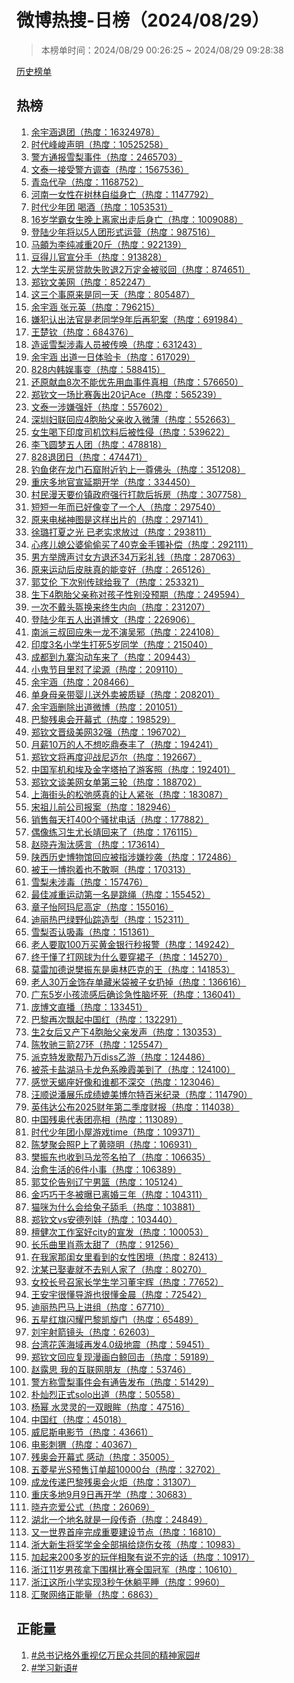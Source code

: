 <h1>
微博热搜-日榜（2024/08/29）
</h1>
<blockquote>
<p>
本榜单时间：2024/08/29 00:26:25 ~ 2024/08/29 09:28:38
</p>
</blockquote>
<p>
<a href="https://github.com/daifee/weibo-hot-search/tree/main/archives/daily">历史榜单</a>
</p>
<h2>
热榜
</h2>
<ol>

<li>
<a href="https://s.weibo.com/weibo?q=%23%E4%BD%99%E5%AE%87%E6%B6%B5%E9%80%80%E5%9B%A2%23" target="weibo">
余宇涵退团（热度：16324978）
</a>
</li>

<li>
<a href="https://s.weibo.com/weibo?q=%23%E6%97%B6%E4%BB%A3%E5%B3%B0%E5%B3%BB%E5%A3%B0%E6%98%8E%23" target="weibo">
时代峰峻声明（热度：10525258）
</a>
</li>

<li>
<a href="https://s.weibo.com/weibo?q=%23%E8%AD%A6%E6%96%B9%E9%80%9A%E6%8A%A5%E9%9B%AA%E6%A2%A8%E4%BA%8B%E4%BB%B6%23" target="weibo">
警方通报雪梨事件（热度：2465703）
</a>
</li>

<li>
<a href="https://s.weibo.com/weibo?q=%23%E6%96%87%E6%B3%B0%E4%B8%80%E6%8E%A5%E5%8F%97%E8%AD%A6%E6%96%B9%E8%B0%83%E6%9F%A5%23" target="weibo">
文泰一接受警方调查（热度：1567536）
</a>
</li>

<li>
<a href="https://s.weibo.com/weibo?q=%23%E9%9D%92%E5%B2%9B%E4%BB%A3%E5%AD%95%23" target="weibo">
青岛代孕（热度：1168752）
</a>
</li>

<li>
<a href="https://s.weibo.com/weibo?q=%23%E6%B2%B3%E5%8D%97%E4%B8%80%E5%A5%B3%E6%80%A7%E5%9C%A8%E6%A0%91%E6%9E%97%E8%87%AA%E7%BC%A2%E8%BA%AB%E4%BA%A1%23" target="weibo">
河南一女性在树林自缢身亡（热度：1147792）
</a>
</li>

<li>
<a href="https://s.weibo.com/weibo?q=%23%E6%97%B6%E4%BB%A3%E5%B0%91%E5%B9%B4%E5%9B%A2%20%E5%96%9D%E9%85%92%23" target="weibo">
时代少年团 喝酒（热度：1053531）
</a>
</li>

<li>
<a href="https://s.weibo.com/weibo?q=%2316%E5%B2%81%E5%AD%A6%E9%9C%B8%E5%A5%B3%E7%94%9F%E6%99%9A%E4%B8%8A%E7%A6%BB%E5%AE%B6%E5%87%BA%E8%B5%B0%E5%90%8E%E8%BA%AB%E4%BA%A1%23" target="weibo">
16岁学霸女生晚上离家出走后身亡（热度：1009088）
</a>
</li>

<li>
<a href="https://s.weibo.com/weibo?q=%23%E7%99%BB%E9%99%86%E5%B0%91%E5%B9%B4%E5%B0%86%E4%BB%A55%E4%BA%BA%E5%9B%A2%E5%BD%A2%E5%BC%8F%E8%BF%90%E8%90%A5%23" target="weibo">
登陆少年将以5人团形式运营（热度：987516）
</a>
</li>

<li>
<a href="https://s.weibo.com/weibo?q=%23%E9%A9%AC%E9%A0%94%E4%B8%BA%E6%9D%8E%E7%BA%AF%E5%87%8F%E9%87%8D20%E6%96%A4%23" target="weibo">
马頔为李纯减重20斤（热度：922139）
</a>
</li>

<li>
<a href="https://s.weibo.com/weibo?q=%23%E8%B1%86%E5%BE%97%E5%84%BF%E5%AE%98%E5%AE%A3%E5%88%86%E6%89%8B%23" target="weibo">
豆得儿官宣分手（热度：913828）
</a>
</li>

<li>
<a href="https://s.weibo.com/weibo?q=%23%E5%A4%A7%E5%AD%A6%E7%94%9F%E4%B9%B0%E6%88%BF%E8%B4%B7%E6%AC%BE%E5%A4%B1%E8%B4%A5%E9%80%802%E4%B8%87%E5%AE%9A%E9%87%91%E8%A2%AB%E9%A9%B3%E5%9B%9E%23" target="weibo">
大学生买房贷款失败退2万定金被驳回（热度：874651）
</a>
</li>

<li>
<a href="https://s.weibo.com/weibo?q=%23%E9%83%91%E9%92%A6%E6%96%87%E7%BE%8E%E7%BD%91%23" target="weibo">
郑钦文美网（热度：852247）
</a>
</li>

<li>
<a href="https://s.weibo.com/weibo?q=%23%E8%BF%99%E4%B8%89%E4%B8%AA%E4%BA%8B%E5%8E%9F%E6%9D%A5%E6%98%AF%E5%90%8C%E4%B8%80%E5%A4%A9%23" target="weibo">
这三个事原来是同一天（热度：805487）
</a>
</li>

<li>
<a href="https://s.weibo.com/weibo?q=%23%E4%BD%99%E5%AE%87%E6%B6%B5%20%E5%BC%A0%E5%85%83%E8%8B%B1%23" target="weibo">
余宇涵 张元英（热度：796215）
</a>
</li>

<li>
<a href="https://s.weibo.com/weibo?q=%23%E5%AB%8C%E7%8A%AF%E8%AE%A4%E5%87%BA%E6%B3%95%E5%AE%98%E6%98%AF%E8%80%81%E5%90%8C%E5%AD%A69%E5%B9%B4%E5%90%8E%E5%86%8D%E7%8A%AF%E6%A1%88%23" target="weibo">
嫌犯认出法官是老同学9年后再犯案（热度：691984）
</a>
</li>

<li>
<a href="https://s.weibo.com/weibo?q=%23%E7%8E%8B%E6%A5%9A%E9%92%A6%23" target="weibo">
王楚钦（热度：684376）
</a>
</li>

<li>
<a href="https://s.weibo.com/weibo?q=%23%E9%80%A0%E8%B0%A3%E9%9B%AA%E6%A2%A8%E6%B6%89%E6%AF%92%E4%BA%BA%E5%91%98%E8%A2%AB%E4%BC%A0%E5%94%A4%23" target="weibo">
造谣雪梨涉毒人员被传唤（热度：631243）
</a>
</li>

<li>
<a href="https://s.weibo.com/weibo?q=%23%E4%BD%99%E5%AE%87%E6%B6%B5%20%E5%87%BA%E9%81%93%E4%B8%80%E6%97%A5%E4%BD%93%E9%AA%8C%E5%8D%A1%23" target="weibo">
余宇涵 出道一日体验卡（热度：617029）
</a>
</li>

<li>
<a href="https://s.weibo.com/weibo?q=%23828%E5%86%85%E9%9F%A9%E5%A8%B1%E4%BA%8B%E5%8F%98%23" target="weibo">
828内韩娱事变（热度：588415）
</a>
</li>

<li>
<a href="https://s.weibo.com/weibo?q=%23%E8%BF%98%E5%8E%9F%E7%8C%AE%E8%A1%808%E6%AC%A1%E4%B8%8D%E8%83%BD%E4%BC%98%E5%85%88%E7%94%A8%E8%A1%80%E4%BA%8B%E4%BB%B6%E7%9C%9F%E7%9B%B8%23" target="weibo">
还原献血8次不能优先用血事件真相（热度：576650）
</a>
</li>

<li>
<a href="https://s.weibo.com/weibo?q=%23%E9%83%91%E9%92%A6%E6%96%87%E4%B8%80%E5%9C%BA%E6%AF%94%E8%B5%9B%E8%BD%B0%E5%87%BA20%E8%AE%B0Ace%23" target="weibo">
郑钦文一场比赛轰出20记Ace（热度：565239）
</a>
</li>

<li>
<a href="https://s.weibo.com/weibo?q=%23%E6%96%87%E6%B3%B0%E4%B8%80%E6%B6%89%E5%AB%8C%E5%BC%BA%E5%A5%B8%23" target="weibo">
文泰一涉嫌强奸（热度：557602）
</a>
</li>

<li>
<a href="https://s.weibo.com/weibo?q=%23%E6%B7%B1%E5%9C%B3%E5%A6%87%E8%81%94%E5%9B%9E%E5%BA%944%E8%83%9E%E8%83%8E%E7%88%B6%E4%BA%B2%E6%94%B6%E5%85%A5%E5%BE%AE%E8%96%84%23" target="weibo">
深圳妇联回应4胞胎父亲收入微薄（热度：552663）
</a>
</li>

<li>
<a href="https://s.weibo.com/weibo?q=%23%E5%A5%B3%E7%94%9F%E5%96%9D%E4%B8%8B%E5%8D%B0%E5%BA%A6%E5%8F%B8%E6%9C%BA%E9%A5%AE%E6%96%99%E5%90%8E%E8%A2%AB%E6%80%A7%E4%BE%B5%23" target="weibo">
女生喝下印度司机饮料后被性侵（热度：539622）
</a>
</li>

<li>
<a href="https://s.weibo.com/weibo?q=%23%E6%9D%8E%E9%A3%9E%E5%9C%86%E6%A2%A6%E4%BA%94%E4%BA%BA%E5%9B%A2%23" target="weibo">
李飞圆梦五人团（热度：478818）
</a>
</li>

<li>
<a href="https://s.weibo.com/weibo?q=%23828%E9%80%80%E5%9B%A2%E6%97%A5%23" target="weibo">
828退团日（热度：474471）
</a>
</li>

<li>
<a href="https://s.weibo.com/weibo?q=%23%E9%92%93%E9%B1%BC%E4%BD%AC%E5%9C%A8%E9%BE%99%E9%97%A8%E7%9F%B3%E7%AA%9F%E9%99%84%E8%BF%91%E9%92%93%E4%B8%8A%E4%B8%80%E5%B0%8A%E4%BD%9B%E5%A4%B4%23" target="weibo">
钓鱼佬在龙门石窟附近钓上一尊佛头（热度：351208）
</a>
</li>

<li>
<a href="https://s.weibo.com/weibo?q=%23%E9%87%8D%E5%BA%86%E5%A4%9A%E5%9C%B0%E5%AE%98%E5%AE%A3%E5%BB%B6%E6%9C%9F%E5%BC%80%E5%AD%A6%23" target="weibo">
重庆多地官宣延期开学（热度：334450）
</a>
</li>

<li>
<a href="https://s.weibo.com/weibo?q=%23%E6%9D%91%E6%B0%91%E6%BC%AB%E5%A4%A9%E8%A6%81%E4%BB%B7%E9%95%87%E6%94%BF%E5%BA%9C%E5%BC%BA%E8%A1%8C%E6%89%93%E6%AC%BE%E5%90%8E%E6%8B%86%E6%88%BF%23" target="weibo">
村民漫天要价镇政府强行打款后拆房（热度：307758）
</a>
</li>

<li>
<a href="https://s.weibo.com/weibo?q=%23%E7%9F%AD%E7%9F%AD%E4%B8%80%E5%B9%B4%E8%80%8C%E5%B7%B2%E5%A5%BD%E5%83%8F%E5%8F%98%E4%BA%86%E4%B8%80%E4%B8%AA%E4%BA%BA%23" target="weibo">
短短一年而已好像变了一个人（热度：297540）
</a>
</li>

<li>
<a href="https://s.weibo.com/weibo?q=%23%E5%8E%9F%E6%9D%A5%E7%94%B5%E6%A2%AF%E7%A5%9E%E5%9B%BE%E6%98%AF%E8%BF%99%E6%A0%B7%E5%87%BA%E7%89%87%E7%9A%84%23" target="weibo">
原来电梯神图是这样出片的（热度：297141）
</a>
</li>

<li>
<a href="https://s.weibo.com/weibo?q=%23%E5%BE%90%E7%92%90%E6%89%93%E5%A4%8F%E4%B9%8B%E5%85%89%20%E5%B7%B2%E8%80%81%E5%AE%9E%E6%B1%82%E6%94%BE%E8%BF%87%23" target="weibo">
徐璐打夏之光 已老实求放过（热度：293811）
</a>
</li>

<li>
<a href="https://s.weibo.com/weibo?q=%23%E5%BF%83%E7%96%BC%E5%84%BF%E5%AA%B3%E5%85%AC%E5%A9%86%E5%81%B7%E5%81%B7%E4%B9%B0%E4%BA%8640%E5%85%8B%E9%87%91%E6%89%8B%E9%95%AF%E8%A1%A5%E5%81%BF%23" target="weibo">
心疼儿媳公婆偷偷买了40克金手镯补偿（热度：292111）
</a>
</li>

<li>
<a href="https://s.weibo.com/weibo?q=%23%E7%94%B7%E6%96%B9%E4%B8%BE%E7%89%8C%E5%A3%B0%E8%AE%A8%E5%A5%B3%E6%96%B9%E9%80%80%E8%BF%9834%E4%B8%87%E5%BD%A9%E7%A4%BC%E9%92%B1%23" target="weibo">
男方举牌声讨女方退还34万彩礼钱（热度：287063）
</a>
</li>

<li>
<a href="https://s.weibo.com/weibo?q=%23%E5%8E%9F%E6%9D%A5%E8%BF%90%E5%8A%A8%E5%90%8E%E7%9A%AE%E8%82%A4%E7%9C%9F%E7%9A%84%E8%83%BD%E5%8F%98%E5%A5%BD%23" target="weibo">
原来运动后皮肤真的能变好（热度：265126）
</a>
</li>

<li>
<a href="https://s.weibo.com/weibo?q=%23%E9%83%AD%E8%89%BE%E4%BC%A6%20%E4%B8%8B%E6%AC%A1%E5%88%AB%E4%BC%A0%E7%90%83%E7%BB%99%E6%88%91%E4%BA%86%23" target="weibo">
郭艾伦 下次别传球给我了（热度：253321）
</a>
</li>

<li>
<a href="https://s.weibo.com/weibo?q=%23%E7%94%9F%E4%B8%8B4%E8%83%9E%E8%83%8E%E7%88%B6%E4%BA%B2%E7%A7%B0%E5%AF%B9%E5%AD%A9%E5%AD%90%E6%80%A7%E5%88%AB%E6%B2%A1%E9%A2%84%E6%9C%9F%23" target="weibo">
生下4胞胎父亲称对孩子性别没预期（热度：249594）
</a>
</li>

<li>
<a href="https://s.weibo.com/weibo?q=%23%E4%B8%80%E6%AC%A1%E4%B8%8D%E6%88%B4%E5%A4%B4%E7%9B%94%E6%8D%A2%E6%9D%A5%E7%BB%88%E7%94%9F%E5%86%85%E5%90%91%23" target="weibo">
一次不戴头盔换来终生内向（热度：231207）
</a>
</li>

<li>
<a href="https://s.weibo.com/weibo?q=%23%E7%99%BB%E9%99%86%E5%B0%91%E5%B9%B4%E4%BA%94%E4%BA%BA%E5%87%BA%E9%81%93%E5%8D%9A%E6%96%87%23" target="weibo">
登陆少年五人出道博文（热度：226906）
</a>
</li>

<li>
<a href="https://s.weibo.com/weibo?q=%23%E5%8D%97%E6%B4%BE%E4%B8%89%E5%8F%94%E5%9B%9E%E5%BA%94%E6%9C%B1%E4%B8%80%E9%BE%99%E4%B8%8D%E6%BC%94%E5%90%B4%E9%82%AA%23" target="weibo">
南派三叔回应朱一龙不演吴邪（热度：224108）
</a>
</li>

<li>
<a href="https://s.weibo.com/weibo?q=%23%E5%8D%B0%E5%BA%A63%E5%90%8D%E5%B0%8F%E5%AD%A6%E7%94%9F%E6%89%93%E6%AD%BB5%E5%B2%81%E5%90%8C%E5%AD%A6%23" target="weibo">
印度3名小学生打死5岁同学（热度：215040）
</a>
</li>

<li>
<a href="https://s.weibo.com/weibo?q=%23%E6%88%90%E9%83%BD%E5%88%B0%E4%B9%9D%E5%AF%A8%E6%B2%9F%E5%8A%A8%E8%BD%A6%E6%9D%A5%E4%BA%86%23" target="weibo">
成都到九寨沟动车来了（热度：209443）
</a>
</li>

<li>
<a href="https://s.weibo.com/weibo?q=%23%E5%B0%8F%E9%AC%BC%E8%8A%82%E7%9B%AE%E9%87%8C%E6%80%BC%E4%BA%86%E6%A2%81%E6%BA%90%23" target="weibo">
小鬼节目里怼了梁源（热度：209110）
</a>
</li>

<li>
<a href="https://s.weibo.com/weibo?q=%23%E4%BD%99%E5%AE%87%E6%B6%B5%23" target="weibo">
余宇涵（热度：208466）
</a>
</li>

<li>
<a href="https://s.weibo.com/weibo?q=%23%E5%8D%95%E8%BA%AB%E6%AF%8D%E4%BA%B2%E5%B8%A6%E5%A9%B4%E5%84%BF%E9%80%81%E5%A4%96%E5%8D%96%E8%A2%AB%E8%B4%A8%E7%96%91%23" target="weibo">
单身母亲带婴儿送外卖被质疑（热度：208201）
</a>
</li>

<li>
<a href="https://s.weibo.com/weibo?q=%23%E4%BD%99%E5%AE%87%E6%B6%B5%E5%88%A0%E9%99%A4%E5%87%BA%E9%81%93%E5%BE%AE%E5%8D%9A%23" target="weibo">
余宇涵删除出道微博（热度：201051）
</a>
</li>

<li>
<a href="https://s.weibo.com/weibo?q=%23%E5%B7%B4%E9%BB%8E%E6%AE%8B%E5%A5%A5%E4%BC%9A%E5%BC%80%E5%B9%95%E5%BC%8F%23" target="weibo">
巴黎残奥会开幕式（热度：198529）
</a>
</li>

<li>
<a href="https://s.weibo.com/weibo?q=%23%E9%83%91%E9%92%A6%E6%96%87%E6%99%8B%E7%BA%A7%E7%BE%8E%E7%BD%9132%E5%BC%BA%23" target="weibo">
郑钦文晋级美网32强（热度：196702）
</a>
</li>

<li>
<a href="https://s.weibo.com/weibo?q=%23%E6%9C%88%E8%96%AA10%E4%B8%87%E7%9A%84%E4%BA%BA%E4%B8%8D%E6%83%B3%E5%90%83%E9%BC%8E%E6%B3%B0%E4%B8%B0%E4%BA%86%23" target="weibo">
月薪10万的人不想吃鼎泰丰了（热度：194241）
</a>
</li>

<li>
<a href="https://s.weibo.com/weibo?q=%23%E9%83%91%E9%92%A6%E6%96%87%E5%B0%86%E5%86%8D%E5%BA%A6%E8%BF%8E%E6%88%98%E5%B0%BC%E8%BF%88%E5%B0%94%23" target="weibo">
郑钦文将再度迎战尼迈尔（热度：192667）
</a>
</li>

<li>
<a href="https://s.weibo.com/weibo?q=%23%E4%B8%AD%E5%9B%BD%E5%86%9B%E6%9C%BA%E5%92%8C%E5%9F%83%E5%8F%8A%E9%87%91%E5%AD%97%E5%A1%94%E6%8B%8D%E4%BA%86%E6%B8%B8%E5%AE%A2%E7%85%A7%23" target="weibo">
中国军机和埃及金字塔拍了游客照（热度：192401）
</a>
</li>

<li>
<a href="https://s.weibo.com/weibo?q=%23%E9%83%91%E9%92%A6%E6%96%87%E8%B0%88%E7%BE%8E%E7%BD%91%E5%A5%B3%E5%8D%95%E7%AC%AC%E4%B8%89%E8%BD%AE%23" target="weibo">
郑钦文谈美网女单第三轮（热度：188702）
</a>
</li>

<li>
<a href="https://s.weibo.com/weibo?q=%23%E4%B8%8A%E6%B5%B7%E8%A1%97%E5%A4%B4%E7%9A%84%E6%9D%BE%E5%BC%9B%E6%84%9F%E7%9C%9F%E7%9A%84%E8%AE%A9%E4%BA%BA%E7%B4%A7%E5%BC%A0%23" target="weibo">
上海街头的松弛感真的让人紧张（热度：183087）
</a>
</li>

<li>
<a href="https://s.weibo.com/weibo?q=%23%E5%AE%8B%E7%A5%96%E5%84%BF%E5%89%8D%E5%85%AC%E5%8F%B8%E6%8A%A5%E6%A1%88%23" target="weibo">
宋祖儿前公司报案（热度：182946）
</a>
</li>

<li>
<a href="https://s.weibo.com/weibo?q=%23%E9%94%80%E5%94%AE%E6%AF%8F%E5%A4%A9%E6%89%93400%E4%B8%AA%E9%AA%9A%E6%89%B0%E7%94%B5%E8%AF%9D%23" target="weibo">
销售每天打400个骚扰电话（热度：177882）
</a>
</li>

<li>
<a href="https://s.weibo.com/weibo?q=%23%E5%81%B6%E5%83%8F%E7%BB%83%E4%B9%A0%E7%94%9F%E5%B0%A4%E9%95%BF%E9%9D%96%E5%9B%9E%E6%9D%A5%E4%BA%86%23" target="weibo">
偶像练习生尤长靖回来了（热度：176115）
</a>
</li>

<li>
<a href="https://s.weibo.com/weibo?q=%23%E8%B5%B5%E6%99%93%E5%8D%89%E6%B7%98%E6%B1%B0%E6%84%9F%E8%A8%80%23" target="weibo">
赵晓卉淘汰感言（热度：173614）
</a>
</li>

<li>
<a href="https://s.weibo.com/weibo?q=%23%E9%99%95%E8%A5%BF%E5%8E%86%E5%8F%B2%E5%8D%9A%E7%89%A9%E9%A6%86%E5%9B%9E%E5%BA%94%E8%A2%AB%E6%8C%87%E6%B6%89%E5%AB%8C%E6%8A%84%E8%A2%AD%23" target="weibo">
陕西历史博物馆回应被指涉嫌抄袭（热度：172486）
</a>
</li>

<li>
<a href="https://s.weibo.com/weibo?q=%23%E8%A2%AB%E7%8E%8B%E4%B8%80%E5%8D%9A%E6%8A%B1%E7%9D%80%E4%B9%9F%E4%B8%8D%E6%95%A2%E5%95%8A%23" target="weibo">
被王一博抱着也不敢啊（热度：170313）
</a>
</li>

<li>
<a href="https://s.weibo.com/weibo?q=%23%E9%9B%AA%E6%A2%A8%E6%9C%AA%E6%B6%89%E6%AF%92%23" target="weibo">
雪梨未涉毒（热度：157476）
</a>
</li>

<li>
<a href="https://s.weibo.com/weibo?q=%23%E6%9C%80%E4%BD%B3%E5%87%8F%E9%87%8D%E8%BF%90%E5%8A%A8%E7%AC%AC%E4%B8%80%E5%90%8D%E6%98%AF%E8%B7%B3%E7%BB%B3%23" target="weibo">
最佳减重运动第一名是跳绳（热度：155452）
</a>
</li>

<li>
<a href="https://s.weibo.com/weibo?q=%23%E7%AB%A0%E5%AD%90%E6%80%A1%E9%98%BF%E7%8E%9B%E5%B0%BC%E9%AB%98%E5%AE%9A%23" target="weibo">
章子怡阿玛尼高定（热度：155016）
</a>
</li>

<li>
<a href="https://s.weibo.com/weibo?q=%23%E8%BF%AA%E4%B8%BD%E7%83%AD%E5%B7%B4%E7%BB%BF%E9%87%8E%E4%BB%99%E8%B8%AA%E9%80%A0%E5%9E%8B%23" target="weibo">
迪丽热巴绿野仙踪造型（热度：152311）
</a>
</li>

<li>
<a href="https://s.weibo.com/weibo?q=%23%E9%9B%AA%E6%A2%A8%E5%90%A6%E8%AE%A4%E5%90%B8%E6%AF%92%23" target="weibo">
雪梨否认吸毒（热度：151361）
</a>
</li>

<li>
<a href="https://s.weibo.com/weibo?q=%23%E8%80%81%E4%BA%BA%E8%A6%81%E5%8F%96100%E4%B8%87%E4%B9%B0%E9%BB%84%E9%87%91%E9%93%B6%E8%A1%8C%E7%A7%92%E6%8A%A5%E8%AD%A6%23" target="weibo">
老人要取100万买黄金银行秒报警（热度：149242）
</a>
</li>

<li>
<a href="https://s.weibo.com/weibo?q=%23%E7%BB%88%E4%BA%8E%E6%87%82%E4%BA%86%E6%89%93%E7%BD%91%E7%90%83%E4%B8%BA%E4%BB%80%E4%B9%88%E8%A6%81%E7%A9%BF%E8%A3%99%E5%AD%90%23" target="weibo">
终于懂了打网球为什么要穿裙子（热度：145270）
</a>
</li>

<li>
<a href="https://s.weibo.com/weibo?q=%23%E8%8E%AB%E9%9B%B7%E5%8A%A0%E5%BE%B7%E8%AF%B4%E6%A8%8A%E6%8C%AF%E4%B8%9C%E6%98%AF%E5%A5%A5%E6%9E%97%E5%8C%B9%E5%85%8B%E7%9A%84%E7%8E%8B%23" target="weibo">
莫雷加德说樊振东是奥林匹克的王（热度：141853）
</a>
</li>

<li>
<a href="https://s.weibo.com/weibo?q=%23%E8%80%81%E4%BA%BA30%E4%B8%87%E9%87%91%E9%A5%B0%E5%AD%98%E5%8D%95%E8%97%8F%E7%B1%B3%E8%A2%8B%E8%A2%AB%E5%AD%90%E5%A5%B3%E6%89%94%E6%8E%89%23" target="weibo">
老人30万金饰存单藏米袋被子女扔掉（热度：136616）
</a>
</li>

<li>
<a href="https://s.weibo.com/weibo?q=%23%E5%B9%BF%E4%B8%9C5%E5%B2%81%E5%B0%8F%E5%AD%A9%E6%B5%81%E6%84%9F%E5%90%8E%E7%A1%AE%E8%AF%8A%E6%80%A5%E6%80%A7%E8%84%91%E5%9D%8F%E6%AD%BB%23" target="weibo">
广东5岁小孩流感后确诊急性脑坏死（热度：136041）
</a>
</li>

<li>
<a href="https://s.weibo.com/weibo?q=%23%E5%BA%9E%E5%8D%9A%E6%96%87%E7%9B%B4%E6%92%AD%23" target="weibo">
庞博文直播（热度：133451）
</a>
</li>

<li>
<a href="https://s.weibo.com/weibo?q=%23%E5%B7%B4%E9%BB%8E%E5%86%8D%E6%AC%A1%E9%A3%98%E8%B5%B7%E4%B8%AD%E5%9B%BD%E7%BA%A2%23" target="weibo">
巴黎再次飘起中国红（热度：132291）
</a>
</li>

<li>
<a href="https://s.weibo.com/weibo?q=%23%E7%94%9F2%E5%A5%B3%E5%90%8E%E5%8F%88%E4%BA%A7%E4%B8%8B4%E8%83%9E%E8%83%8E%E7%88%B6%E4%BA%B2%E5%8F%91%E5%A3%B0%23" target="weibo">
生2女后又产下4胞胎父亲发声（热度：130353）
</a>
</li>

<li>
<a href="https://s.weibo.com/weibo?q=%23%E9%99%88%E7%89%A7%E9%A9%B0%E4%B8%89%E7%AE%AD27%E7%8E%AF%23" target="weibo">
陈牧驰三箭27环（热度：125547）
</a>
</li>

<li>
<a href="https://s.weibo.com/weibo?q=%23%E6%B4%BE%E5%85%8B%E7%89%B9%E5%8F%91%E6%AD%8C%E5%B8%AE%E4%B9%83%E4%B8%87diss%E4%B9%99%E6%B8%B8%23" target="weibo">
派克特发歌帮乃万diss乙游（热度：124486）
</a>
</li>

<li>
<a href="https://s.weibo.com/weibo?q=%23%E8%A2%AB%E8%8C%B6%E5%8D%A1%E7%9B%90%E6%B9%96%E9%A9%AC%E5%8D%A1%E9%BE%99%E8%89%B2%E7%B3%BB%E6%99%9A%E9%9C%9E%E7%BE%8E%E5%88%B0%E4%BA%86%23" target="weibo">
被茶卡盐湖马卡龙色系晚霞美到了（热度：124100）
</a>
</li>

<li>
<a href="https://s.weibo.com/weibo?q=%23%E6%84%9F%E8%A7%89%E5%A4%A9%E8%9D%8E%E5%BA%A7%E5%A5%BD%E5%83%8F%E5%92%8C%E8%B0%81%E9%83%BD%E4%B8%8D%E6%B7%B1%E4%BA%A4%23" target="weibo">
感觉天蝎座好像和谁都不深交（热度：123046）
</a>
</li>

<li>
<a href="https://s.weibo.com/weibo?q=%23%E6%B1%AA%E9%A1%BA%E8%AF%B4%E6%BD%98%E5%B1%95%E4%B9%90%E6%88%90%E7%BB%A9%E5%AA%B2%E7%BE%8E%E5%8D%9A%E5%B0%94%E7%89%B9%E7%99%BE%E7%B1%B3%E7%BA%AA%E5%BD%95%23" target="weibo">
汪顺说潘展乐成绩媲美博尔特百米纪录（热度：114790）
</a>
</li>

<li>
<a href="https://s.weibo.com/weibo?q=%23%E8%8B%B1%E4%BC%9F%E8%BE%BE%E5%85%AC%E5%B8%832025%E8%B4%A2%E5%B9%B4%E7%AC%AC%E4%BA%8C%E5%AD%A3%E5%BA%A6%E8%B4%A2%E6%8A%A5%23" target="weibo">
英伟达公布2025财年第二季度财报（热度：114038）
</a>
</li>

<li>
<a href="https://s.weibo.com/weibo?q=%23%E4%B8%AD%E5%9B%BD%E6%AE%8B%E5%A5%A5%E4%BB%A3%E8%A1%A8%E5%9B%A2%E4%BA%AE%E7%9B%B8%23" target="weibo">
中国残奥代表团亮相（热度：113089）
</a>
</li>

<li>
<a href="https://s.weibo.com/weibo?q=%23%E6%97%B6%E4%BB%A3%E5%B0%91%E5%B9%B4%E5%9B%A2%E5%B0%8F%E5%B1%8B%E6%B8%B8%E6%88%8Ftime%23" target="weibo">
时代少年团小屋游戏time（热度：109371）
</a>
</li>

<li>
<a href="https://s.weibo.com/weibo?q=%23%E9%99%88%E6%A2%A6%E8%81%9A%E4%BC%9A%E7%85%A7P%E4%B8%8A%E4%BA%86%E9%BB%84%E6%99%93%E6%98%8E%23" target="weibo">
陈梦聚会照P上了黄晓明（热度：106931）
</a>
</li>

<li>
<a href="https://s.weibo.com/weibo?q=%23%E6%A8%8A%E6%8C%AF%E4%B8%9C%E4%B9%9F%E6%94%B6%E5%88%B0%E9%A9%AC%E9%BE%99%E7%AD%BE%E5%90%8D%E6%8B%8D%E4%BA%86%23" target="weibo">
樊振东也收到马龙签名拍了（热度：106635）
</a>
</li>

<li>
<a href="https://s.weibo.com/weibo?q=%23%E6%B2%BB%E6%84%88%E7%94%9F%E6%B4%BB%E7%9A%846%E4%BB%B6%E5%B0%8F%E4%BA%8B%23" target="weibo">
治愈生活的6件小事（热度：106389）
</a>
</li>

<li>
<a href="https://s.weibo.com/weibo?q=%23%E9%83%AD%E8%89%BE%E4%BC%A6%E5%91%8A%E5%88%AB%E8%BE%BD%E5%AE%81%E7%94%B7%E7%AF%AE%23" target="weibo">
郭艾伦告别辽宁男篮（热度：105124）
</a>
</li>

<li>
<a href="https://s.weibo.com/weibo?q=%23%E9%87%91%E5%B7%A7%E5%B7%A7%E4%BA%8E%E5%86%AC%E8%A2%AB%E6%9B%9D%E5%B7%B2%E7%A6%BB%E5%A9%9A%E4%B8%89%E5%B9%B4%23" target="weibo">
金巧巧于冬被曝已离婚三年（热度：104311）
</a>
</li>

<li>
<a href="https://s.weibo.com/weibo?q=%23%E7%8C%AB%E5%92%AA%E4%B8%BA%E4%BB%80%E4%B9%88%E4%BC%9A%E7%BB%99%E5%85%94%E5%AD%90%E8%88%94%E6%AF%9B%23" target="weibo">
猫咪为什么会给兔子舔毛（热度：103881）
</a>
</li>

<li>
<a href="https://s.weibo.com/weibo?q=%23%E9%83%91%E9%92%A6%E6%96%87vs%E5%AE%89%E5%BE%B7%E5%88%97%E5%A8%83%23" target="weibo">
郑钦文vs安德列娃（热度：103440）
</a>
</li>

<li>
<a href="https://s.weibo.com/weibo?q=%23%E6%AA%80%E5%81%A5%E6%AC%A1%E5%B7%A5%E4%BD%9C%E5%AE%A4%E5%A5%BDcity%E7%9A%84%E5%AE%A3%E5%8F%91%23" target="weibo">
檀健次工作室好city的宣发（热度：100053）
</a>
</li>

<li>
<a href="https://s.weibo.com/weibo?q=%23%E9%95%BF%E4%B9%90%E6%9B%B2%E9%87%8C%E8%82%96%E7%87%95%E5%A4%AA%E7%94%9C%E4%BA%86%23" target="weibo">
长乐曲里肖燕太甜了（热度：91256）
</a>
</li>

<li>
<a href="https://s.weibo.com/weibo?q=%23%E5%9C%A8%E6%88%91%E5%AE%B6%E9%82%A3%E9%97%BA%E5%A5%B3%E9%87%8C%E7%9C%8B%E5%88%B0%E7%9A%84%E5%A5%B3%E6%80%A7%E5%9B%B0%E5%A2%83%23" target="weibo">
在我家那闺女里看到的女性困境（热度：82413）
</a>
</li>

<li>
<a href="https://s.weibo.com/weibo?q=%23%E6%B2%88%E6%9F%90%E5%B7%B2%E5%A8%B6%E5%A6%BB%E5%B0%B1%E4%B8%8D%E5%8E%BB%E5%88%AB%E4%BA%BA%E5%AE%B6%E4%BA%86%23" target="weibo">
沈某已娶妻就不去别人家了（热度：80270）
</a>
</li>

<li>
<a href="https://s.weibo.com/weibo?q=%23%E5%A5%B3%E6%A0%A1%E9%95%BF%E5%8F%B7%E5%8F%AC%E5%AE%B6%E9%95%BF%E5%AD%A6%E7%94%9F%E5%AD%A6%E4%B9%A0%E8%91%A3%E5%AE%87%E8%BE%89%23" target="weibo">
女校长号召家长学生学习董宇辉（热度：77652）
</a>
</li>

<li>
<a href="https://s.weibo.com/weibo?q=%23%E7%8E%8B%E5%AE%89%E5%AE%87%E5%BE%88%E6%87%82%E5%AF%BC%E6%B8%B8%E4%B9%9F%E5%BE%88%E6%87%82%E9%87%91%E6%99%A8%23" target="weibo">
王安宇很懂导游也很懂金晨（热度：72542）
</a>
</li>

<li>
<a href="https://s.weibo.com/weibo?q=%23%E8%BF%AA%E4%B8%BD%E7%83%AD%E5%B7%B4%E9%A9%AC%E4%B8%8A%E8%BF%9B%E7%BB%84%23" target="weibo">
迪丽热巴马上进组（热度：67710）
</a>
</li>

<li>
<a href="https://s.weibo.com/weibo?q=%23%E4%BA%94%E6%98%9F%E7%BA%A2%E6%97%97%E9%97%AA%E8%80%80%E5%B7%B4%E9%BB%8E%E5%87%AF%E6%97%8B%E9%97%A8%23" target="weibo">
五星红旗闪耀巴黎凯旋门（热度：65489）
</a>
</li>

<li>
<a href="https://s.weibo.com/weibo?q=%23%E5%88%98%E5%AE%87%E5%B0%84%E7%AE%AD%E9%95%9C%E5%A4%B4%23" target="weibo">
刘宇射箭镜头（热度：62603）
</a>
</li>

<li>
<a href="https://s.weibo.com/weibo?q=%23%E5%8F%B0%E6%B9%BE%E8%8A%B1%E8%8E%B2%E6%B5%B7%E5%9F%9F%E5%86%8D%E5%8F%914.0%E7%BA%A7%E5%9C%B0%E9%9C%87%23" target="weibo">
台湾花莲海域再发4.0级地震（热度：59451）
</a>
</li>

<li>
<a href="https://s.weibo.com/weibo?q=%23%E9%83%91%E9%92%A6%E6%96%87%E5%9B%9E%E5%BA%94%E5%A4%8D%E7%8E%B0%E6%BC%AB%E7%94%BB%E7%99%BD%E9%B2%B8%E5%9B%9E%E5%87%BB%23" target="weibo">
郑钦文回应复现漫画白鲸回击（热度：59189）
</a>
</li>

<li>
<a href="https://s.weibo.com/weibo?q=%23%E8%B5%B5%E9%9C%B2%E6%80%9D%20%E6%88%91%E7%9A%84%E4%BA%92%E8%81%94%E7%BD%91%E6%9C%8B%E5%8F%8B%23" target="weibo">
赵露思 我的互联网朋友（热度：53746）
</a>
</li>

<li>
<a href="https://s.weibo.com/weibo?q=%23%E8%AD%A6%E6%96%B9%E7%A7%B0%E9%9B%AA%E6%A2%A8%E4%BA%8B%E4%BB%B6%E4%BC%9A%E6%9C%89%E9%80%9A%E5%91%8A%E5%8F%91%E5%B8%83%23" target="weibo">
警方称雪梨事件会有通告发布（热度：51429）
</a>
</li>

<li>
<a href="https://s.weibo.com/weibo?q=%23%E6%9C%B4%E7%81%BF%E7%83%88%E6%AD%A3%E5%BC%8Fsolo%E5%87%BA%E9%81%93%23" target="weibo">
朴灿烈正式solo出道（热度：50558）
</a>
</li>

<li>
<a href="https://s.weibo.com/weibo?q=%23%E6%9D%A8%E5%B9%82%20%E6%B0%B4%E7%81%B5%E7%81%B5%E7%9A%84%E4%B8%80%E5%8F%8C%E7%9C%BC%E7%9C%B8%23" target="weibo">
杨幂 水灵灵的一双眼眸（热度：47516）
</a>
</li>

<li>
<a href="https://s.weibo.com/weibo?q=%23%E4%B8%AD%E5%9B%BD%E7%BA%A2%23" target="weibo">
中国红（热度：45018）
</a>
</li>

<li>
<a href="https://s.weibo.com/weibo?q=%23%E5%A8%81%E5%B0%BC%E6%96%AF%E7%94%B5%E5%BD%B1%E8%8A%82%23" target="weibo">
威尼斯电影节（热度：43661）
</a>
</li>

<li>
<a href="https://s.weibo.com/weibo?q=%23%E7%94%B5%E5%BD%B1%E5%88%BA%E7%8C%AC%23" target="weibo">
电影刺猬（热度：40367）
</a>
</li>

<li>
<a href="https://s.weibo.com/weibo?q=%23%E6%AE%8B%E5%A5%A5%E4%BC%9A%E5%BC%80%E5%B9%95%E5%BC%8F%20%E6%84%9F%E5%8A%A8%23" target="weibo">
残奥会开幕式 感动（热度：35005）
</a>
</li>

<li>
<a href="https://s.weibo.com/weibo?q=%23%E4%BA%94%E8%8F%B1%E6%98%9F%E5%85%89S%E9%A2%84%E5%94%AE%E8%AE%A2%E5%8D%95%E8%B6%8510000%E5%8F%B0%23" target="weibo">
五菱星光S预售订单超10000台（热度：32702）
</a>
</li>

<li>
<a href="https://s.weibo.com/weibo?q=%23%E6%88%90%E9%BE%99%E4%BC%A0%E9%80%92%E5%B7%B4%E9%BB%8E%E6%AE%8B%E5%A5%A5%E4%BC%9A%E7%81%AB%E7%82%AC%23" target="weibo">
成龙传递巴黎残奥会火炬（热度：31307）
</a>
</li>

<li>
<a href="https://s.weibo.com/weibo?q=%23%E9%87%8D%E5%BA%86%E5%A4%9A%E5%9C%B09%E6%9C%889%E6%97%A5%E5%86%8D%E5%BC%80%E5%AD%A6%23" target="weibo">
重庆多地9月9日再开学（热度：30683）
</a>
</li>

<li>
<a href="https://s.weibo.com/weibo?q=%23%E6%99%93%E5%8D%89%E6%81%8B%E7%88%B1%E5%85%AC%E5%BC%8F%23" target="weibo">
晓卉恋爱公式（热度：26069）
</a>
</li>

<li>
<a href="https://s.weibo.com/weibo?q=%23%E6%B9%96%E5%8C%97%E4%B8%80%E4%B8%AA%E5%9C%B0%E5%90%8D%E5%B0%B1%E6%98%AF%E4%B8%80%E6%AE%B5%E4%BC%A0%E5%A5%87%23" target="weibo">
湖北一个地名就是一段传奇（热度：24849）
</a>
</li>

<li>
<a href="https://s.weibo.com/weibo?q=%23%E5%8F%88%E4%B8%80%E4%B8%96%E7%95%8C%E9%A6%96%E5%BA%A7%E5%AE%8C%E6%88%90%E9%87%8D%E8%A6%81%E5%BB%BA%E8%AE%BE%E8%8A%82%E7%82%B9%23" target="weibo">
又一世界首座完成重要建设节点（热度：16810）
</a>
</li>

<li>
<a href="https://s.weibo.com/weibo?q=%23%E6%B5%99%E5%A4%A7%E6%96%B0%E7%94%9F%E5%B0%86%E5%A5%96%E5%AD%A6%E9%87%91%E5%85%A8%E9%83%A8%E6%8D%90%E7%BB%99%E7%83%A7%E4%BC%A4%E5%A5%B3%E5%AD%A9%23" target="weibo">
浙大新生将奖学金全部捐给烧伤女孩（热度：10983）
</a>
</li>

<li>
<a href="https://s.weibo.com/weibo?q=%23%E5%8A%A0%E8%B5%B7%E6%9D%A5200%E5%A4%9A%E5%B2%81%E7%9A%84%E7%8E%A9%E4%BC%B4%E7%9B%B8%E8%81%9A%E6%9C%89%E8%AF%B4%E4%B8%8D%E5%AE%8C%E7%9A%84%E8%AF%9D%23" target="weibo">
加起来200多岁的玩伴相聚有说不完的话（热度：10917）
</a>
</li>

<li>
<a href="https://s.weibo.com/weibo?q=%23%E6%B5%99%E6%B1%9F11%E5%B2%81%E7%94%B7%E5%AD%A9%E6%8B%BF%E4%B8%8B%E5%9B%B4%E6%A3%8B%E6%AF%94%E8%B5%9B%E5%85%A8%E5%9B%BD%E5%86%A0%E5%86%9B%23" target="weibo">
浙江11岁男孩拿下围棋比赛全国冠军（热度：10610）
</a>
</li>

<li>
<a href="https://s.weibo.com/weibo?q=%23%E6%B5%99%E6%B1%9F%E8%BF%99%E6%89%80%E5%B0%8F%E5%AD%A6%E5%AE%9E%E7%8E%B03%E7%A7%92%E5%8D%88%E4%BC%91%E8%BA%BA%E5%B9%B3%E7%9D%A1%23" target="weibo">
浙江这所小学实现3秒午休躺平睡（热度：9960）
</a>
</li>

<li>
<a href="https://s.weibo.com/weibo?q=%23%E6%B1%87%E8%81%9A%E7%BD%91%E7%BB%9C%E6%AD%A3%E8%83%BD%E9%87%8F%23" target="weibo">
汇聚网络正能量（热度：6863）
</a>
</li>

</ol>
<h2>
正能量
</h2>
<ol>

<li>
<a href="https://s.weibo.com/weibo?q=%23%23%E6%80%BB%E4%B9%A6%E8%AE%B0%E6%A0%BC%E5%A4%96%E9%87%8D%E8%A7%86%E4%BA%BF%E4%B8%87%E6%B0%91%E4%BC%97%E5%85%B1%E5%90%8C%E7%9A%84%E7%B2%BE%E7%A5%9E%E5%AE%B6%E5%9B%AD%23%23" target="weibo">
#总书记格外重视亿万民众共同的精神家园#
</a>
</li>

<li>
<a href="https://s.weibo.com/weibo?q=%23%23%E5%AD%A6%E4%B9%A0%E6%96%B0%E8%AF%AD%23%23" target="weibo">
#学习新语#
</a>
</li>

</ol>